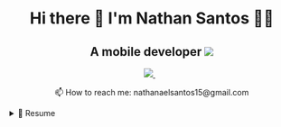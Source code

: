 <h1 align='center'>
  Hi there 👋 I'm Nathan Santos 👨‍💻
</h1>

<h2 align='center'> A mobile developer <img src="https://storage.googleapis.com/cms-storage-bucket/847ae81f5430402216fd.svg"  style="width: 150px;" /></h2>




<p align='center'>  
  <a href="https://www.linkedin.com/in/nathanael-santos/">
    <img src="https://img.shields.io/badge/linkedin-%230077B5.svg?&style=for-the-badge&logo=linkedin&logoColor=white" />
  </a>&nbsp;&nbsp; 
</p>

<p align='center'>
  📫 How to reach me: <a>nathanaelsantos15@gmail.com</a>
</p>

<details>
  <summary>📃 Resume</summary>


<h2>💻 Experience</h2>
 <hr>
 
 <h2>1️⃣ Web Development</h2>
<img align="right" src="https://img.shields.io/badge/PHP-777BB4?style=for-the-badge&logo=php&logoColor=white" />
<img align="right" src="https://img.shields.io/badge/CodeIgniter-%23EF4223.svg?style=for-the-badge&logo=codeIgniter&logoColor=white" />
<img align="right" src="https://img.shields.io/badge/bootstrap-%23563D7C.svg?style=for-the-badge&logo=bootstrap&logoColor=white" />
<img align="right" src="https://img.shields.io/badge/MariaDB-003545?style=for-the-badge&logo=mariadb&logoColor=white" />
<img align="right" src="https://img.shields.io/badge/Xampp-F37623?style=for-the-badge&logo=xampp&logoColor=white)" />
 
📆 2020 - 2022\
🤜 IT Team Leader - 2022\
🏢 **Federal University of Sergipe** - Sergipe/SE, Brazil


<h2>2️⃣ Monitor de Banco de Dados</h2>
<img align="right" src="img/sql-server.png" style="width: 90px;" />

📆 2022-2023\
 T-SQL\
 SQL-Server\
**Federal University of Sergipe** - Sergipe/SE, Brazil


<h2>3️⃣ Desktop Software</h2>
<img align="right" src="https://img.shields.io/badge/Google_Cloud-4285F4?style=for-the-badge&logo=google-cloud&logoColor=white" />
<img align="right" src="https://img.shields.io/badge/Java-ED8B00?style=for-the-badge&logo=java&logoColor=white" />

📆 2019\
📍 **Mineral water distributor** - Sergipe/SE, Brazil
  https://github.com/NathanaelSantos/aplicacao_kreison
  

## 📜 Certification
<hr>

<img src="img/oracle_database.jpg" style="width: 260px" />
<img align="right" src="https://img.shields.io/badge/Oracle-F80000?style=for-the-badge&logo=Oracle&logoColor=white"/>
  


  
